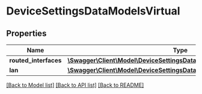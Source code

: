 # DeviceSettingsDataModelsVirtual

## Properties
Name | Type | Description | Notes
------------ | ------------- | ------------- | -------------
**routed_interfaces** | [**\Swagger\Client\Model\DeviceSettingsDataModelsVirtualRoutedInterfaces[]**](DeviceSettingsDataModelsVirtualRoutedInterfaces.md) |  | [optional] 
**lan** | [**\Swagger\Client\Model\DeviceSettingsDataModelsVirtualLan**](DeviceSettingsDataModelsVirtualLan.md) |  | [optional] 

[[Back to Model list]](../README.md#documentation-for-models) [[Back to API list]](../README.md#documentation-for-api-endpoints) [[Back to README]](../README.md)


